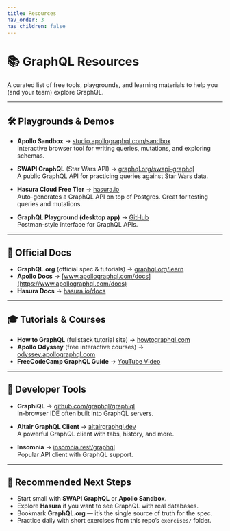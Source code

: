 ```yaml
---
title: Resources
nav_order: 3
has_children: false
---
```


# 📚 GraphQL Resources

A curated list of free tools, playgrounds, and learning materials to help you
(and your team) explore GraphQL.

---

## 🛠️ Playgrounds & Demos

- **Apollo Sandbox** →
  [studio.apollographql.com/sandbox](https://studio.apollographql.com/sandbox)  
  Interactive browser tool for writing queries, mutations, and exploring
  schemas.

- **SWAPI GraphQL** (Star Wars API) →
  [graphql.org/swapi-graphql](https://graphql.org/swapi-graphql)  
  A public GraphQL API for practicing queries against Star Wars data.

- **Hasura Cloud Free Tier** → [hasura.io](https://hasura.io)  
  Auto-generates a GraphQL API on top of Postgres. Great for testing queries and
  mutations.

- **GraphQL Playground (desktop app)** →
  [GitHub](https://github.com/graphql/graphql-playground)  
  Postman-style interface for GraphQL APIs.

---

## 📖 Official Docs

- **GraphQL.org** (official spec & tutorials) →
  [graphql.org/learn](https://graphql.org/learn)
- **Apollo Docs** →
  [www.apollographql.com/docs](https://www.apollographql.com/docs)
- **Hasura Docs** → [hasura.io/docs](https://hasura.io/docs)

---

## 🎓 Tutorials & Courses

- **How to GraphQL** (fullstack tutorial site) →
  [howtographql.com](https://www.howtographql.com/)
- **Apollo Odyssey** (free interactive courses) →
  [odyssey.apollographql.com](https://odyssey.apollographql.com/)
- **FreeCodeCamp GraphQL Guide** →
  [YouTube Video](https://www.youtube.com/watch?v=ed8SzALpx1Q)

---

## 🔧 Developer Tools

- **GraphiQL** →
  [github.com/graphql/graphiql](https://github.com/graphql/graphiql)  
  In-browser IDE often built into GraphQL servers.

- **Altair GraphQL Client** → [altairgraphql.dev](https://altairgraphql.dev)  
  A powerful GraphQL client with tabs, history, and more.

- **Insomnia** → [insomnia.rest/graphql](https://insomnia.rest/graphql)  
  Popular API client with GraphQL support.

---

## 🌱 Recommended Next Steps

- Start small with **SWAPI GraphQL** or **Apollo Sandbox**.
- Explore **Hasura** if you want to see GraphQL with real databases.
- Bookmark **GraphQL.org** — it’s the single source of truth for the spec.
- Practice daily with short exercises from this repo’s `exercises/` folder.
